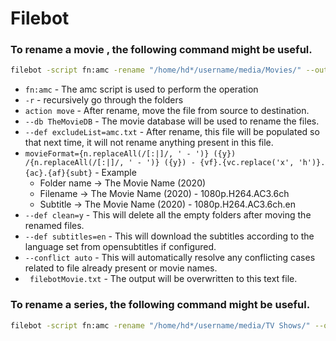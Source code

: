 # Filebot

### To rename a movie ,  the following command might be useful.

```sh
filebot -script fn:amc -rename "/home/hd*/username/media/Movies/" --output "/home/hd*/username/renamedMovies/" -r --action move --db TheMovieDB -non-strict --def excludeList=amc.txt "movieFormat={n.replaceAll(/[:|]/, ' - ')} ({y}) /{n.replaceAll(/[:|]/, ' - ')} ({y}) - {vf}.{vc.replace('x', 'h')}.{ac}.{af}{subt}"  --def clean=y --def subtitles=en --def "ut_label=Movies" --conflict auto > filebotMovie.txt
```

- ```fn:amc``` - The amc script is used to perform the operation
- ```-r``` - recursively go through the folders
- ```action move``` - After rename, move the file from source to destination.
- ```--db TheMovieDB``` - The movie database will be used to rename the files.
- ```--def excludeList=amc.txt``` -  After rename, this file will be populated so that next time, it will not rename anything present in this file.
- ```movieFormat={n.replaceAll(/[:|]/, ' - ')} ({y}) /{n.replaceAll(/[:|]/, ' - ')} ({y}) - {vf}.{vc.replace('x', 'h')}.{ac}.{af}{subt}``` - Example
  - Folder name -> The Movie Name (2020) 
  - Filename -> The Movie Name (2020) - 1080p.H264.AC3.6ch
  - Subtitle -> The Movie Name (2020) - 1080p.H264.AC3.6ch.en
- ```--def clean=y``` - This will delete all the empty folders after moving the renamed files.
- ```--def subtitles=en``` - This will download the subtitles according to the language set from opensubtitles if configured. 
- ```--conflict auto```  -  This will automatically resolve any conflicting cases related to file already present or movie names.
- ``` filebotMovie.txt```  - The output will be overwritten to this text file.



### To rename a series,  the following command might be useful.

```sh
filebot -script fn:amc -rename "/home/hd*/username/media/TV Shows/" --output "/home/hd*/username/renamedTVShows/" -r --action move --db TheTVDB -non-strict --def excludeList=amc.txt "seriesFormat={n.replaceFirst(/^(?i)(The|A|An)\s(.+)/, /\$2, \$1/)} ({y}) /Season {s.pad(2)}/{n} - {s00e00} - {t} - {vf}.{vc.replace('x', 'h')}.{ac}.{af}{subt}"  --def clean=y --def subtitles=en --def "ut_label=TV" --conflict auto > filebotTV.txt
```

